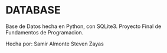 # DATABASE
Base de Datos hecha en Python, con SQLite3. Proyecto Final de Fundamentos de Programacion.

Hecha por:
Samir Almonte
Steven Zayas
